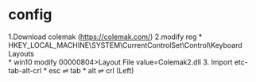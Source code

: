 # config
  1.Download colemak (https://colemak.com/)
  2.modify reg
      * HKEY_LOCAL_MACHINE\SYSTEM\CurrentControlSet\Control\Keyboard Layouts\
      * win10 modify  00000804>Layout File value=Colemak2.dll
  3. Import etc-tab-alt-crl
      * esc ⇌ tab
      * alt ⇌ crl (Left)
